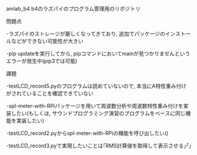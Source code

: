 amlab_b4
b4のラズパイのプログラム管理用のリポジトリ

問題点

･ラズパイのストレージが厳しくなってきており, 追加でパッケージのインストールなどができない可能性が大きい

･pip updateを実行してから, pipコマンドにおいてmainが見つかりませんというエラーが発生中(pip3では可能)

課題

･testLCD_record5.pyのプログラムは読めていないので, 本当にA特性重み付けがされていることを確認できていない

･spl-meter-with-RPiパッケージを用いて周波数分析や周波数特性重み付けを実装したい(もしくは, サウンドプログラミング演習のプログラムをベースに同じ機能を実装したい)

･testLCD_record2.pyからspl-meter-with-RPiの機能を呼び出したい()

･testLCD_record3.pyで実現したいことは｢RMS計算値を取得して表示させる｣｢｣
